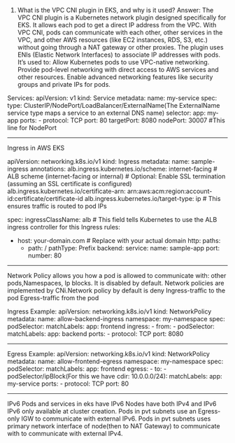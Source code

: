 1. What is the VPC CNI plugin in EKS, and why is it used?
Answer: The VPC CNI plugin is a Kubernetes network plugin designed specifically for EKS. It allows each pod to get a direct IP address from the VPC. With VPC CNI, pods can communicate with each other, other services in the VPC, and other AWS resources (like EC2 instances, RDS, S3, etc.) without going through a NAT gateway or other proxies. The plugin uses ENIs (Elastic Network Interfaces) to associate IP addresses with pods.
It’s used to:
Allow Kubernetes pods to use VPC-native networking.
Provide pod-level networking with direct access to AWS services and other resources.
Enable advanced networking features like security groups and private IPs for pods.

Services:
apiVersion: v1
kind: Service
metadata:
  name: my-service
spec:
  type: ClusterIP/NodePort/LoadBalancer/ExternalName(The ExternalName service type maps a service to an external DNS name)
  selector:
    app: my-app
  ports:
    - protocol: TCP
      port: 80
      targetPort: 8080
      nodePort: 30007 #This line for NodePort
______________________________________________________________________________________________________________________________________________________
Ingress in AWS EKS

apiVersion: networking.k8s.io/v1
kind: Ingress
metadata:
  name: sample-ingress
  annotations:
    alb.ingress.kubernetes.io/scheme: internet-facing  # ALB scheme (internet-facing or internal)
    # Optional: Enable SSL termination (assuming an SSL certificate is configured)
    alb.ingress.kubernetes.io/certificate-arn: arn:aws:acm:region:account-id:certificate/certificate-id
    alb.ingress.kubernetes.io/target-type: ip   # This ensures traffic is routed to pod IPs

spec:
  ingressClassName: alb  # This field tells Kubernetes to use the ALB ingress controller for this Ingress
  rules:
  - host: your-domain.com  # Replace with your actual domain
    http:
      paths:
      - path: /
        pathType: Prefix
        backend:
          service:
            name: sample-app
            port:
              number: 80
-------------------------------------------------------------------------------------------------------------------------------------
Network Policy allows you how a pod is allowed to communicate with: other pods,Namespaces, Ip blocks. It is disabled by default. Network policies are implemented by CNi.Network policy by default is deny
Ingress-traffic to the pod
Egress-traffic from the pod

Ingress Example:
apiVersion: networking.k8s.io/v1
kind: NetworkPolicy
metadata:
  name: allow-backend-ingress
  namespace: my-namespace
spec:
  podSelector:
    matchLabels:
      app: frontend
  ingress:
    - from:
        - podSelector:
            matchLabels:
              app: backend
      ports:
        - protocol: TCP
          port: 8080
_________________________________________________________
Egress Example:
apiVersion: networking.k8s.io/v1
kind: NetworkPolicy
metadata:
  name: allow-frontend-egress
  namespace: my-namespace
spec:
  podSelector:
    matchLabels:
      app: frontend
  egress:
    - to:
        - podSelector/ipBlock(For this we have cdir: 10.0.0.0/24):
            matchLabels:
              app: my-service
      ports:
        - protocol: TCP
          port: 80
____________________________________________________________________________________________________
IPv6
Pods and services in eks have IPv6
Nodes have both IPv4 and IPv6
IPv6 only available at cluster creation. Pods in pvt subnets use an Egress-only IGW to communicate with external IPv6. Pods in pvt subnets uses primary network interface of node(then to NAT Gateway) to communicate with to communicate with external IPv4.


